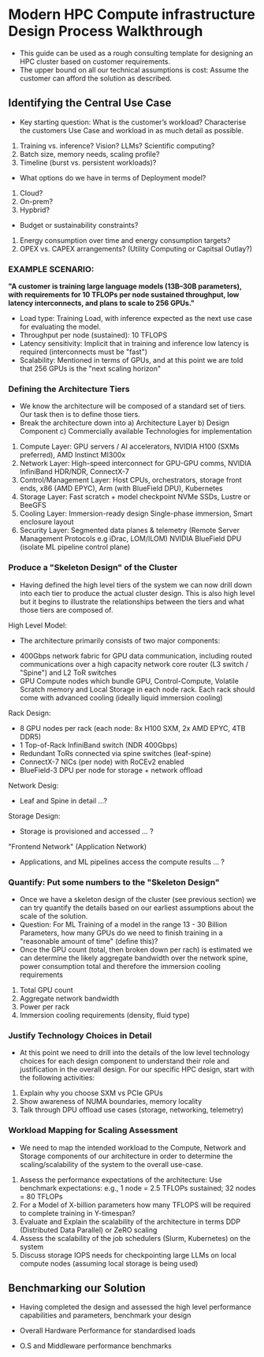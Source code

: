 # Modern HPC Compute infrastructure Design Process Walkthrough

* This guide can be used as a rough consulting template for designing an HPC cluster based on customer requirements.
* The upper bound on all our technical assumptions is cost: Assume the customer can afford the solution as described.

## Identifying the Central Use Case

* Key starting question: What is the customer’s workload? Characterise the customers Use Case and workload in as much detail as possible. 

1. Training vs. inference? Vision? LLMs? Scientific computing?
2. Batch size, memory needs, scaling profile?
3. Timeline (burst vs. persistent workloads)?

* What options do we have in terms of Deployment model?

1. Cloud?
2. On-prem?
3. Hypbrid?

* Budget or sustainability constraints?

1. Energy consumption over time and energy consumption targets?
2. OPEX vs. CAPEX arrangements? (Utility Computing or Capitsal Outlay?)

### EXAMPLE SCENARIO:

**"A customer is training large language models (13B–30B parameters), with requirements for 10 TFLOPs per node sustained throughput, low latency interconnects, and plans to scale to 256 GPUs."**

* Load type: Training Load, with inference expected as the next use case for evaluating the model.
* Throughput per node (sustained): 10 TFLOPS
* Latency sensitivity: Implicit that in training and inference low latency is required (interconnects must be "fast")
* Scalability: Mentioned in terms of GPUs, and at this point we are told that 256 GPUs is the "next scaling horizon"

### Defining the Architecture Tiers

* We know the architecture will be composed of a standard set of tiers. Our task then is to define those tiers.
* Break the architecture down into a) Architecture Layer b) Design Component c) Commercially available Technologies for implementation

1. Compute Layer: GPU servers / AI accelerators, NVIDIA H100 (SXMs preferred), AMD Instinct MI300x
2. Network Layer:	High-speed interconnect for GPU-GPU comms, NVIDIA InfiniBand HDR/NDR, ConnectX-7
3. Control/Management Layer: Host CPUs, orchestrators, storage front ends, x86 (AMD EPYC), Arm (with BlueField DPU), Kubernetes
4. Storage Layer: Fast scratch + model checkpoint	NVMe SSDs, Lustre or BeeGFS
5. Cooling Layer:	Immersion-ready design	Single-phase immersion, Smart enclosure layout
6. Security Layer: Segmented data planes & telemetry (Remote Server Management Protocols e.g iDrac, LOM/ILOM) NVIDIA BlueField DPU (isolate ML pipeline control plane)

### Produce a "Skeleton Design" of the Cluster

* Having defined the high level tiers of the system we can now drill down into each tier to produce the actual cluster design. This is also high level but it begins to illustrate the relationships between the tiers and what those tiers are composed of.

High Level Model:

* The architecture primarily consists of two major components:

- 400Gbps network fabric for GPU data communication, including routed communications over a high capacity network core router (L3 switch / "Spine") and L2 ToR switches 
- GPU Compute nodes which bundle GPU, Control-Compute, Volatile Scratch memory and Local Storage in each node rack. Each rack should come with advanced cooling (ideally liquid immersion cooling)

Rack Design:

- 8 GPU nodes per rack (each node: 8x H100 SXM, 2x AMD EPYC, 4TB DDR5)
- 1 Top-of-Rack InfiniBand switch (NDR 400Gbps)
- Redundant ToRs connected via spine switches (leaf-spine)
- ConnectX-7 NICs (per node) with RoCEv2 enabled
- BlueField-3 DPU per node for storage + network offload

Network Desig:

- Leaf and Spine in detail ...?

Storage Design:

- Storage is provisioned and accessed ... ?

"Frontend Network" (Application Network)

- Applications, and ML pipelines access the compute results ... ?

### Quantify: Put some numbers to the "Skeleton Design"

* Once we have a skeleton design of the cluster (see previous section) we can try quantify the details based on our earliest assumptions about the scale of the solution.
* Question: For ML Training of a model in the range 13 - 30 Billion Parameters, how many GPUs do we need to finish training in a "reasonable amount of time" (define this)?
* Once the GPU count (total, then broken down per rach) is estimated we can determine the likely aggregate bandwidth over the network spine, power consumption total and therefore the immersion cooling requirements

1. Total GPU count
2. Aggregate network bandwidth
3. Power per rack
4. Immersion cooling requirements (density, fluid type)

### Justify Technology Choices in Detail

* At this point we need to drill into the details of the low level technology choices for each design component to understand their role and justification in the overall design. For our specific HPC design, start with the following activities:

1. Explain why you choose SXM vs PCIe GPUs
2. Show awareness of NUMA boundaries, memory locality
3. Talk through DPU offload use cases (storage, networking, telemetry)

### Workload Mapping for Scaling Assessment

* We need to map the intended workload to the Compute, Network and Storage components of our architecture in order to determine the scaling/scalability of the system to the overall use-case.

1. Assess the performance expectations of the architecture: Use benchmark expectations: e.g., 1 node = 2.5 TFLOPs sustained; 32 nodes = 80 TFLOPs
2. For a Model of X-billion parameters how many TFLOPS will be required to complete training in Y-timespan?
3. Evaluate and Explain the scalability of the architecture in terms DDP (Distributed Data Parallel) or ZeRO scaling
4. Assess the scalability of the job schedulers (Slurm, Kubernetes) on the system
5. Discuss storage IOPS needs for checkpointing large LLMs on local compute nodes (assuming local storage is being used)

## Benchmarking our Solution

* Having completed the design and assessed the high level performance capabilities and parameters, benchmark your design

* Overall Hardware Performance for standardised loads 
* O.S and Middleware performance benchmarks




